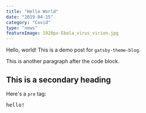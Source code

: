 ```yaml
---
title: "Hello World"
date: "2019-04-15"
category: "Covid"
type: "news"
featureImage: 1920px-Ebola_virus_virion.jpg
---
```


Hello, world! This is a demo post for `gatsby-theme-blog`.

This is another paragraph after the code block.

## This is a secondary heading

Here's a `pre` tag:

<pre>hello!</pre>
